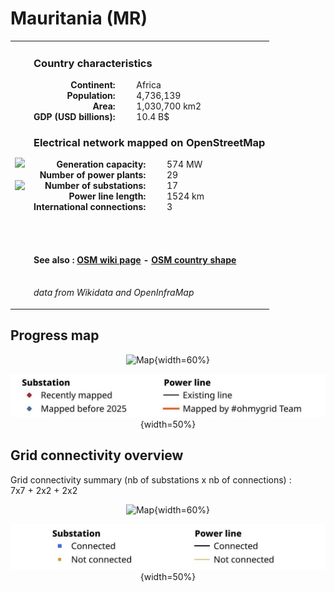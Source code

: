 # Mauritania (MR)

<table width="90%">
<tr>
<td>
<img src="http://commons.wikimedia.org/wiki/Special:FilePath/Flag%20of%20Mauritania.svg" width="250">
<br><br>
<img src="http://commons.wikimedia.org/wiki/Special:FilePath/LocationMauritania.svg" width="250"></td>
<td>
<h3>Country characteristics</h3>
<div style="display: inline-block;text-align:right;margin-right:30px;font-weight: bold;">
Continent:<br>Population:<br>Area:<br>GDP (USD billions):
</div>
<div style="display: inline-block;">
Africa<br>4,736,139<br>1,030,700 km2<br>10.4 B$
</div>
<h3>Electrical network mapped on OpenStreetMap</h3>
<div style="display: inline-block;text-align:right;margin-right:30px;font-weight: bold;">Generation capacity:<br>
Number of power plants:<br>
Number of substations:<br>
Power line length:<br>
International connections:<br>
</div>
<div style="display: inline-block;">574 MW<br>
29<br>
17<br>
1524 km<br>
3<br>
</div>

<br><br><h4>See also :
<a href="https://wiki.openstreetmap.org/wiki/Power_networks/Mauritania" target="_blank">OSM wiki page</a> -
<a href="https://openstreetmap.org/relation/192763" target="_blank">OSM country shape</a>
</h4>

<br><i>data from Wikidata and OpenInfraMap</i>
</td>
</tr>
</table>


## Progress map

<center>

![Map](https://raw.githubusercontent.com/ben10dynartio/ohmygrid-website-files/refs/heads/main/docs/images/maps_countries/MR/high-voltage-network.jpg){width=60%}

![Map](../images/maps_countries_legend_progress.jpg){width=50%}

</center>



## Grid connectivity overview

Grid connectivity summary (nb of substations x nb of connections) :<br>7x7 + 2x2 + 2x2

<center>

![Map](https://raw.githubusercontent.com/ben10dynartio/ohmygrid-website-files/refs/heads/main/docs/images/maps_countries/MR/grid-connectivity.jpg){width=60%}

![Map](../images/maps_countries_legend_grid.jpg){width=50%}

</center>

